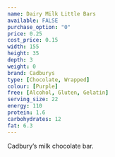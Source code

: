 ```yaml
---
name: Dairy Milk Little Bars
available: FALSE
purchase_option: "0"
price: 0.25
cost_price: 0.15
width: 155
height: 35
depth: 3
weight: 0
brand: Cadburys
type: [Chocolate, Wrapped]
colour: [Purple]
free: [Alcohol, Gluten, Gelatin]
serving_size: 22
energy: 110
protein: 1.6
carbohydrates: 12
fat: 6.3
---
```

Cadbury’s milk chocolate bar.